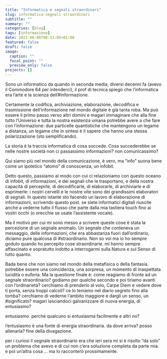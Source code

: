 ```yaml
---
title: "Informatica e segnali straordinari"
slug: informatica-segnali-straordinari
subtitle: ""
summary: ""
categories: [blog]
tags: [informazione]
date: 2022-08-06T08:53:05+01:00
featured: false
draft: false
image:
  caption: ""
  focal_point: ""
  preview_only: false
projects: []
---
```


Sono un informatico da quando in seconda media, diversi decenni fa (avevo il Commodore 64 per intenderci), il prof di tecnica spiegò che l’informatica era l’arte e la scienza dell’#informazione. 

Certamente la codifica, archiviazione, elaborazione, decodifica e trasmissione dell’informazione nel mondo digitale è già tanta roba. Ma può essere il primo passo verso altri domini e magari immaginare che alla fine tutto l’Universo e tutta la nostra esistenza umana potrebbe avere a che fare con l’informazione: due particelle quantistiche che mantengono un legame a distanza, un legame che in sintesi è il sapere che hanno una stessa polarizzazione (sto semplificando). 

La storia è la traccia informatica di cosa succede. Cosa succederebbe se nelle nostre società non ci passassimo informazioni? non comunicassimo?

Qui siamo più nel mondo della comunicazione, è vero, ma “info” suona bene come un ipotetico “atomo” di conoscenza, un infobit. 

Detto questo, passiamo al modo con cui ci relazioniamo con questo oceano di infobit, di informazioni, e dei segnali che le trasportano, e della nostra capacità di percepirle, di decodificarle, di elaborarle, di archiviarle e di esprimerle: i nostri cervelli e le nostre vite sono dei grandissimi elaboratori di segnali. 
In questo istante sto facendo un lavoro di elaborazione di informazioni, scrivendo questo post. se siete informatici digitali riuscite anche a vederne tutto il flusso che parte dalla mia tastiera touch fino ai vostri occhi (o orecchie se usate l’assistente vocale). 

Ma il motivo per cui mi sono messo a scrivere queste cose è stata la percezione di un segnale anomalo. Un segnale che conteneva un messaggio, delle informazioni, che era abbastanza fuori dall’ordinario, diciamo pure qualcosa di #straordinario. 
Non so voi ma io ho sempre goduto quando ho percepito cose straordinarie. mi hanno sempre affascinato e sopratutto indotto a interrogarmi sulla Natura e sul Senso di tutto quanto.

Bada bene che non siamo nel mondo della metafisica o della fantasia. potrebbe essere una coincidenza, una sorpresa, un momento di inaspettata lucidità o euforia. 
Ma la questione finale è: come reagiamo di fronte ad un segnale straordinario?
godiamo per qualche secondo e poi tiriamo avanti con l’ordinarietà? cerchiamo di prenderlo al volo, Carpe Diem e vedere dove ti porta, senza troppi calcoli? ce lo teniamo nel diario segreto fino alla tomba? cerchiamo di vederne l‘ambito maggiore e dargli un senso, un #significato? magari lasciandoci galvanizzare di nuova energia, di entusiasmo?

entusiasmo. perché qualcuno si entusiasma facilmente e altri no?

l’entusiasmo è una fonte di energia straordinaria. da dove arriva? posso allenarla?
fine della divagazione. 

per i curiosi il segnale straordinario era che ieri sera mi si è risolto “da solo” un problema che avevo e di cui non c’era soluzione completa da parte mia. e poi un’altra cosa … ma lo racconterò prossimamente.